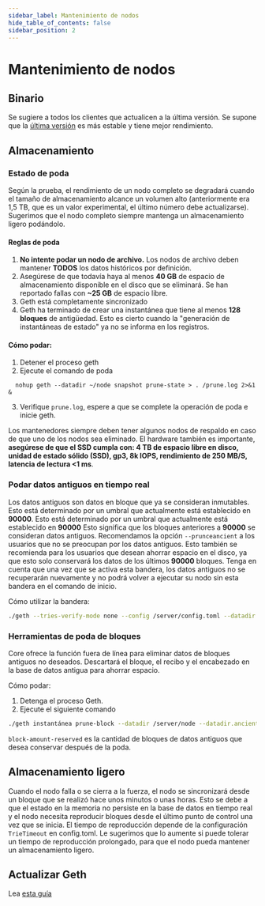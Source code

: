 ```yaml
---
sidebar_label: Mantenimiento de nodos
hide_table_of_contents: false
sidebar_position: 2
---
```


# Mantenimiento de nodos

## Binario

Se sugiere a todos los clientes que actualicen a la última versión. Se supone que la [última versión](https://github.com/coredao-org/core-chain/releases/latest) es más estable y tiene mejor rendimiento.

## Almacenamiento

### Estado de poda

Según la prueba, el rendimiento de un nodo completo se degradará cuando el tamaño de almacenamiento alcance un volumen alto (anteriormente era 1,5 TB, que es un valor experimental, el último número debe actualizarse). Sugerimos que el nodo completo siempre mantenga un almacenamiento ligero podándolo.

#### Reglas de poda

1. **No intente podar un nodo de archivo.** Los nodos de archivo deben mantener **TODOS** los datos históricos por definición.
2. Asegúrese de que todavía haya al menos **40 GB** de espacio de almacenamiento disponible en el disco que se eliminará. Se han reportado fallas con **~25 GB** de espacio libre.
3. Geth está completamente sincronizado
4. Geth ha terminado de crear una instantánea que tiene al menos **128 bloques** de antigüedad. Esto es cierto cuando la "generación de instantáneas de estado" ya no se informa en los registros.

#### Cómo podar:

1. Detener el proceso geth
2. Ejecute el comando de poda

`	nohup geth --datadir ~/node snapshot prune-state > . /prune.log 2>&1 & `

3. Verifique `prune.log`, espere a que se complete la operación de poda e inicie geth.

Los mantenedores siempre deben tener algunos nodos de respaldo en caso de que uno de los nodos sea eliminado. El hardware también es importante, **asegúrese de que el SSD cumpla con: 4 TB de espacio libre en disco, unidad de estado sólido (SSD), gp3, 8k IOPS, rendimiento de 250 MB/S, latencia de lectura \<1 ms**.

### Podar datos antiguos en tiempo real

Los datos antiguos son datos en bloque que ya se consideran inmutables. Esto está determinado por un umbral que actualmente está establecido en **90000**. Esto está determinado por un umbral que actualmente está establecido en **90000** Esto significa que los bloques anteriores a **90000** se consideran datos antiguos. Recomendamos la opción `--prunceancient` a los usuarios que no se preocupan por los datos antiguos. Esto también se recomienda para los usuarios que desean ahorrar espacio en el disco, ya que esto solo conservará los datos de los últimos **90000** bloques.  Tenga en cuenta que una vez que se activa esta bandera, los datos antiguos no se recuperarán nuevamente y no podrá volver a ejecutar su nodo sin esta bandera en el comando de inicio.

Cómo utilizar la bandera:

```bash
./geth --tries-verify-mode none --config /server/config.toml --datadir /server/node --cache 8000 --rpc.allow-unprotected-txs --txlookuplimit 0 --pruneancient=true --syncmode=full
```

### Herramientas de poda de bloques

Core ofrece la función fuera de línea para eliminar datos de bloques antiguos no deseados. Descartará el bloque, el recibo y el encabezado en la base de datos antigua para ahorrar espacio.

Cómo podar:

1. Detenga el proceso Geth.
2. Ejecute el siguiente comando

```bash
./geth instantánea prune-block --datadir /server/node --datadir.ancient ./chaindata/ancient --block-amount-reserved 1024
```

`block-amount-reserved` es la cantidad de bloques de datos antiguos que desea conservar después de la poda.

## Almacenamiento ligero

Cuando el nodo falla o se cierra a la fuerza, el nodo se sincronizará desde un bloque que se realizó hace unos minutos o unas horas. Esto se debe a que el estado en la memoria no persiste en la base de datos en tiempo real y el nodo necesita reproducir bloques desde el último punto de control una vez que se inicia. El tiempo de reproducción depende de la configuración `TrieTimeout` en config.toml.  Le sugerimos que lo aumente si puede tolerar un tiempo de reproducción prolongado, para que el nodo pueda mantener un almacenamiento ligero.

## Actualizar Geth

Lea [esta guía](network-upgrade.md)
